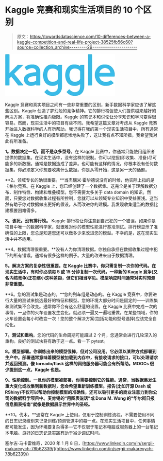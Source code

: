 # Kaggle 竞赛和现实生活项目的 10 个区别

> 原文：<https://towardsdatascience.com/10-differences-between-a-kaggle-competition-and-real-life-project-38525fb56c60?source=collection_archive---------29----------------------->

![](img/7b552cebc30f7af7ca47ef8264908f4e.png)

Kaggle 竞赛和真实项目之间有一些非常重要的区别，新手数据科学家应该了解这些区别。Kaggle 创造了梦幻般的竞争精神。它的排行榜促使人们提供越来越好的解决方案，将准确性推向极限。Kaggle 的笔记本和讨论让分享知识和学习变得很容易。然而，现实生活中的项目有些不同。我希望这篇文章对考虑从 Kaggle 竞赛开始进入数据科学的人有所帮助。我记得在我的第一个现实生活项目中，所有通常在 Kaggle 上运行良好的模型都悲惨地失败了，这让我有点不知所措。我希望我对此有所准备。

**1。数据决定一切，而不是众多型号**。在 Kaggle 比赛中，你通常只能使用组织者提供的数据集。在现实生活中，没有这样的限制。你可以挖掘(即收集、准备)尽可能多的新数据。通常是数据造成了差异。也可能有这样的情况，你根本没有任何数据集，你必须定义你想要收集什么数据。你是从零开始，这是另一天的话题。

**2。领域专长的确很重要。**当杰瑞米·霍华德说没有的时候，他实际上指的是卡格尔竞赛。在 Kaggle 上，您已经创建了一个数据集。这完全是关于理解数据分布、制作特性、构建和堆叠模型。您不需要太多关于 data domain 的知识。然而，只要您对数据收集过程有所控制，您就可以从领域专业知识中受益匪浅。这当然有助于你对数据做出更好的假设，从而改进你的建模。我发现收集适当的数据比建模要困难得多。

**3。该死，没有排行榜。** Kaggle 排行榜让你注意到自己犯的一个错误。如果你是项目中唯一的数据科学家，就很难对你的模型性能进行基准测试。排行榜显示了准确性的上限，您总是知道您还可以做多少来改进您的模型。不幸的是，这在现实生活中并不适用。

**4。数据清理很重要。**没有人为你清理数据。你独自承担在数据收集过程中犯下的所有错误。通常有很多这样的例子。大量的改进来自于数据清理。

**5。解决方案的复杂性很重要。在 Kaggle 比赛中，你只需复制一次你的代码。在现实生活中，有时你必须每 5 或 15 分钟复制一次代码。一种新的 Kaggle 竞争(又名内核竞争)正在缩小这种差距，但它们相当罕见。模型响应时间通常对实时预测非常重要。**

**6。您的测试集是动态的。**您的列车组是动态的。在 Kaggle 竞赛中，你要进行大量的测试来挑选最好的特征和模型。您的环境大部分时间是固定的——训练集和测试集不会改变。通常你不会有这么舒适的设置。在 Kaggle 比赛中完成一次的事情，一旦你的火车设置发生变化，就必须一遍又一遍地重做。在某些领域，你的火车设置会每小时改变一次！您的整个解决方案(包括功能和型号选择)应该完全自动化。

**7。测试和重构**。您的代码的生命周期可能超过 2 个月，您通常会进行几轮深入的重构。良好的测试块将有助于这一点。看一下 pytest。

**8。模型部署。你训练出来的模型很棒，但对公司没用。它必须以某种方式部署到生产中。部署通常意味着模型被加载到内存中，有接收请求的接口，可以处理请求并返回预测。像 tornado/flask 这样的网络服务器可能会有所帮助。MOOCs 很少提到这一点，Kaggle 也是。**

**9。性能控制。一旦你的模型被部署，你需要控制它的性能。通常，当数据集发生重大变化或收集到新数据时，您会希望重新训练模型。报告(比如开源 Dash 或 RShiny)不仅可以帮助你控制模型的准确性，还可以吸引更多的商业注意力到你公司的数据科学项目中。麦肯锡的“用图表说话”或 Dona M. Wong 的“华尔街日报信息图表指南”就像是数据展示世界中的圣经。**

**10。伐木。**通常在 Kaggle 上使用，仅用于控制训练流程。不需要使用不同的日志记录级别来记录训练/预测管道中的每一点。在现实生活项目中，任何事情都可能发生，因为环境要复杂得多—它不仅限于笔记本电脑或服务器上的一台笔记本电脑。良好的日志记录实践有助于减少调试时间。

塞尔吉·马卡雷维奇，2020 年 1 月 8 日，[https://www.linkedin.com/in/sergii-makarevych-78b62339/](https://www.linkedin.com/in/sergii-makarevych-78b62339/)